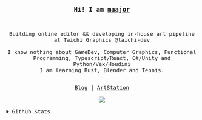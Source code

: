 <h3 align="center">
  <samp>Hi! I am 
    <b><a target="_blank" href="https://ma-yidong.com">maajor</a></b>
  </samp>
</h3>
<br>

<p align="center">
  <samp>
    Building online editor && developing in-house art pipeline at Taichi Graphics @taichi-dev  
    <br><br>
    I know nothing about GameDev, Computer Graphics, Functional Programming, Typescript/React, C#/Unity and Python/Vex/Houdini
    <br>
    I am learning Rust, Blender and Tennis.
    <br><br>
  </samp>
</p>

<p align="center">
  <samp>
    <a href="https://ma-yidong.com">Blog</a> | <a href="https://www.artstation.com/maajor">ArtStation</a>
    <br><br>
    <img src="https://komarev.com/ghpvc/?username=maajor&label=Profile+Views"></img>
  </samp>
</p>

<p align="center">
<details>
  <summary>
    <samp>Github Stats</samp>
  </summary>

  <table>
    <tr>
      <td>
        <img src=https://github-readme-stats.vercel.app/api?username=maajor&count_private=true&show_icons=true&hide_border=true" alt="maajor's GitHub Stats" />
      </td>
      <td>
        <img src="https://github-readme-stats.vercel.app/api/top-langs/?username=maajor&hide_border=true&langs_count=4&layout=compact&count_private=true&hide=c%2B%2B,c,mathematica" alt="Top Languages" />
      </td>
    </tr>
    <tr>
      <td colspan=2 align="center">
        <img src="http://github-readme-streak-stats.herokuapp.com?user=maajor&hide_border=true&background=f6f8fa&currStreakLabel=000000&date_format=j%20M%5B%20Y%5D&count_private=true" alt="maajor's GitHub Readme Streak Stats" />
      </td>
    </tr>
  </table>
</details>
</p>
